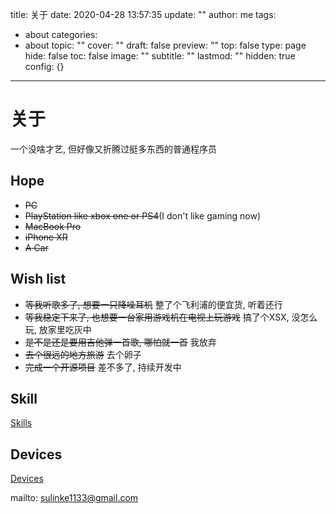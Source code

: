 title: 关于
date: 2020-04-28 13:57:35
update: ""
author: me
tags:
- about
categories:
- about
topic: ""
cover: ""
draft: false
preview: ""
top: false
type: page
hide: false
toc: false
image: ""
subtitle: ""
lastmod: ""
hidden: true
config: {}


---


# 关于

一个没啥才艺, 但好像又折腾过挺多东西的普通程序员

## Hope

- ~~PC~~  
- ~~PlayStation like xbox one or PS4~~(I don't like gaming now)
- ~~MacBook Pro~~ 
- ~~iPhone XR~~  
- ~~A Car~~  


## Wish list

- ~~等我听歌多了, 想要一只降噪耳机~~ 整了个飞利浦的便宜货, 听着还行
- ~~等我稳定下来了, 也想要一台家用游戏机在电视上玩游戏~~ 搞了个XSX, 没怎么玩, 放家里吃灰中
- ~~是不是还是要用吉他弹一首歌, 哪怕就一首~~ 我放弃
- ~~去个很远的地方旅游~~ 去个卵子
- ~~完成一个开源项目~~ 差不多了, 持续开发中


## Skill

[Skills](/skill.html)

## Devices

[Devices](/devices.html)

mailto:
sulinke1133@gmail.com
